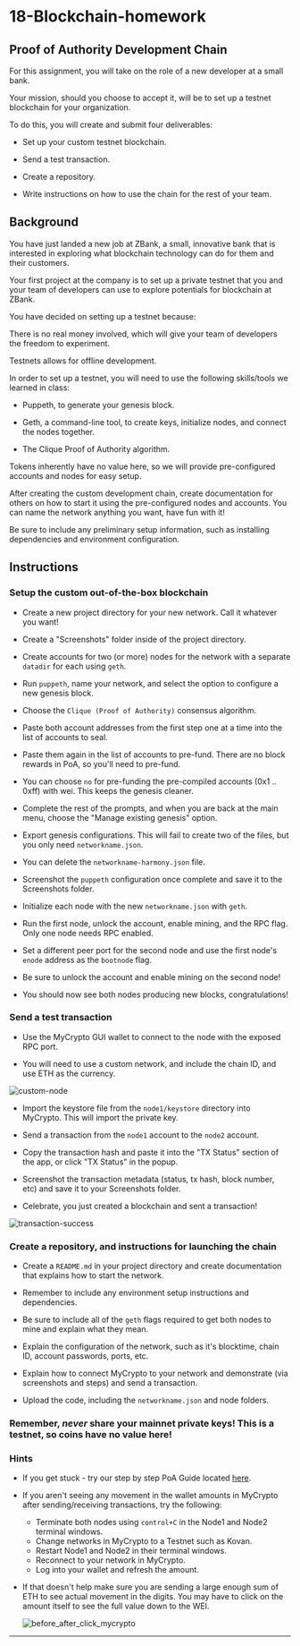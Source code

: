 # 18-Blockchain-homework

## Proof of Authority Development Chain

For this assignment, you will take on the role of a new developer at a small bank.

Your mission, should you choose to accept it, will be to set up a testnet blockchain for your organization.

To do this, you will create and submit four deliverables:

* Set up your custom testnet blockchain.

* Send a test transaction.

* Create a repository.

* Write instructions on how to use the chain for the rest of your team.

## Background

You have just landed a new job at ZBank, a small, innovative bank that is interested in exploring what
blockchain technology can do for them and their customers.

Your first project at the company is to set up a private testnet that you and your team of developers
can use to explore potentials for blockchain at ZBank.

You have decided on setting up a testnet because:

There is no real money involved, which will give your team of developers the freedom to experiment.

Testnets allows for offline development.

In order to set up a testnet, you will need to use the following skills/tools we learned in class:

* Puppeth, to generate your genesis block.

* Geth, a command-line tool, to create keys, initialize nodes, and connect the nodes together.

* The Clique Proof of Authority algorithm.

Tokens inherently have no value here, so we will provide pre-configured accounts and nodes for easy setup.

After creating the custom development chain, create documentation for others on how to start it using the pre-configured
nodes and accounts. You can name the network anything you want, have fun with it!

Be sure to include any preliminary setup information, such as installing dependencies and environment configuration.

## Instructions

### Setup the custom out-of-the-box blockchain

* Create a new project directory for your new network. Call it whatever you want!

* Create a "Screenshots" folder inside of the project directory.

* Create accounts for two (or more) nodes for the network with a separate `datadir` for each using `geth`.

* Run `puppeth`, name your network, and select the option to configure a new genesis block.

* Choose the `Clique (Proof of Authority)` consensus algorithm.

* Paste both account addresses from the first step one at a time into the list of accounts to seal.

* Paste them again in the list of accounts to pre-fund. There are no block rewards in PoA, so you'll need to pre-fund.

* You can choose `no` for pre-funding the pre-compiled accounts (0x1 .. 0xff) with wei. This keeps the genesis cleaner.

* Complete the rest of the prompts, and when you are back at the main menu, choose the "Manage existing genesis" option.

* Export genesis configurations. This will fail to create two of the files, but you only need `networkname.json`.

* You can delete the `networkname-harmony.json` file.

* Screenshot the `puppeth` configuration once complete and save it to the Screenshots folder.

* Initialize each node with the new `networkname.json` with `geth`.

* Run the first node, unlock the account, enable mining, and the RPC flag. Only one node needs RPC enabled.

* Set a different peer port for the second node and use the first node's `enode` address as the `bootnode` flag.

* Be sure to unlock the account and enable mining on the second node!

* You should now see both nodes producing new blocks, congratulations!

### Send a test transaction

* Use the MyCrypto GUI wallet to connect to the node with the exposed RPC port.

* You will need to use a custom network, and include the chain ID, and use ETH as the currency.

![custom-node](Images/custom-node.png)

* Import the keystore file from the `node1/keystore` directory into MyCrypto. This will import the private key.

* Send a transaction from the `node1` account to the `node2` account.

* Copy the transaction hash and paste it into the "TX Status" section of the app, or click "TX Status" in the popup.

* Screenshot the transaction metadata (status, tx hash, block number, etc) and save it to your Screenshots folder.

* Celebrate, you just created a blockchain and sent a transaction!

![transaction-success](Images/transaction-success.png)

### Create a repository, and instructions for launching the chain

* Create a `README.md` in your project directory and create documentation that explains how to start the network.

* Remember to include any environment setup instructions and dependencies.

* Be sure to include all of the `geth` flags required to get both nodes to mine and explain what they mean.

* Explain the configuration of the network, such as it's blocktime, chain ID, account passwords, ports, etc.

* Explain how to connect MyCrypto to your network and demonstrate (via screenshots and steps) and send a transaction.

* Upload the code, including the `networkname.json` and node folders.

### Remember, *never* share your mainnet private keys! This is a testnet, so coins have no value here!

### Hints

* If you get stuck - try our step by step PoA Guide located [here](Resources/POA-Blockchain-guide.md).

* If you aren't seeing any movement in the wallet amounts in MyCrypto after sending/receiving transactions, try the following:
    * Terminate both nodes using `control+C` in the Node1 and Node2 terminal windows.
    * Change networks in MyCrypto to a Testnet such as Kovan.
    * Restart Node1 and Node2 in their terminal windows.
    * Reconnect to your network in MyCrypto.
    * Log into your wallet and refresh the amount.
    
* If that doesn't help make sure you are sending a large enough sum of ETH to see actual movement in the digits. You may have to click on the amount itself to see the full value down to the WEI.

    ![before_after_click_mycrypto](Images/before_after_click_mycrypto.png)

---


